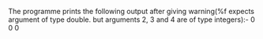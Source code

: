 The programme prints the following output after giving warning(%f expects argument of type double. but arguments 2, 3 and 4 are of type integers):-
0  0  0

